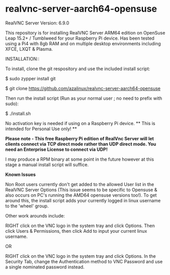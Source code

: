 # realvnc-server-aarch64-opensuse

RealVNC Server Version:    6.9.0

This repository is for installing RealVNC Server ARM64 edition on OpenSuse Leap 15.2+ / Tumblweed for your Raspberry Pi device.  Has been tested using a Pi4 with 8gb RAM and on multiple desktop environments including XFCE, LXQT & Plasma.

INSTALLATION::

To install, clone the git respository and use the included install script:

$ sudo zypper install git                           

$ git clone https://github.com/azalinux/realvnc-server-aarch64-opensuse

Then run the install script (Run as your normal user ; no need to prefix with sudo):

$ ./install.sh

No activation key is needed if using on a Raspberry Pi device.  ** This is intended for Personal Use only! **

**Please note - This free Raspberry Pi edition of RealVnc Server will let clients connect via TCP direct mode rather than UDP direct mode. You need an Enterprise License to connect via UDP!**

I may produce a RPM binary at some point in the future however at this stage a manual install script will suffice.


**Known Issues**

Non Root users currently don't get added to the allowed User list in the RealVNC Server Options (This issue seems to be specific to Opensuse & also occurs on PC's running the AMD64 opensuse versions too!).   To get around this, the install script adds your currently logged in linux username to the 'wheel' group.

Other work arounds include:

RIGHT click on the VNC logo in the system tray and click Options.  Then click Users & Permissions, then click Add to input your current linux username.

OR

RIGHT click on the VNC logo in the system tray and click Options.  In the Security Tab, change the Authentication method to VNC Password and use a single nominated password instead.


